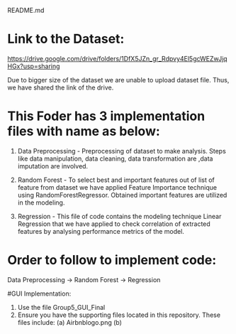 README.md

# Link to the Dataset:
https://drive.google.com/drive/folders/1DfX5JZn_gr_Rdpvy4El5gcWEZwJjqHGx?usp=sharing

Due to bigger size of the dataset we are unable to upload dataset file. Thus, we have shared the link of the drive. 

# This Foder has 3 implementation files with name as below:
1) Data Preprocessing - Preprocessing of dataset to make analysis. Steps like data manipulation, data cleaning, data transformation are                           ,data imputation are involved.

2) Random Forest - To select best and important features out of list of feature from dataset we have applied Feature Importance technique                    using RandomForestRegressor. Obtained important features are utilized in the modeling.

3) Regression -  This file of code contains the modeling technique Linear Regression that we have applied to check correlation of                          extracted features by analysing performance metrics of the model.

# Order to follow to implement code:
Data Preprocessing -> Random Forest -> Regression

#GUI Implementation:
1) Use the file Group5_GUI_Final
2) Ensure you have the supporting files located in this repository. These files include: (a) Airbnblogo.png (b)
